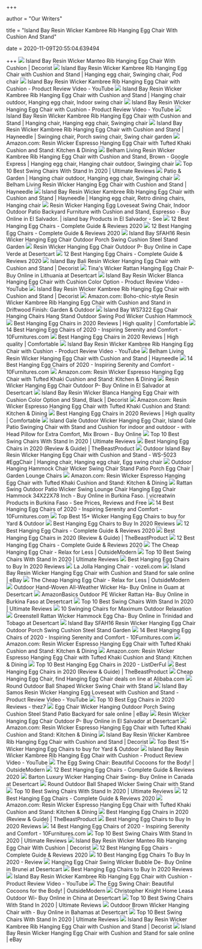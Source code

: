 +++
        
author = "Our Writers"
        
title = "Island Bay Resin Wicker Kambree Rib Hanging Egg Chair With Cushion And Stand"
        
date = 2020-11-09T20:55:04.639494
        
+++
[ ![](https://www.decorist.com/static/finds/product_images/full_size/168068-island-bay-resin-wicker-manteo-rib-hanging-egg-chair-with-cushion.a34afef56e133ff5edc8aaa8423b901c.png)](https://www.decorist.com/static/finds/product_images/full_size/168068-island-bay-resin-wicker-manteo-rib-hanging-egg-chair-with-cushion.a34afef56e133ff5edc8aaa8423b901c.png) Island Bay Resin Wicker Manteo Rib Hanging Egg Chair With Cushion | Decorist
[ ![](https://i.pinimg.com/originals/57/0a/62/570a625cadc323f29d4515005e5bc3fb.jpg)](https://i.pinimg.com/originals/57/0a/62/570a625cadc323f29d4515005e5bc3fb.jpg) Island Bay Resin Wicker Kambree Rib Hanging Egg Chair with Cushion and Stand  | Hanging egg chair, Swinging chair, Pod chair
[ ![](https://i.ytimg.com/vi/8j3FuZeS9c0/hqdefault.jpg)](https://i.ytimg.com/vi/8j3FuZeS9c0/hqdefault.jpg) Island Bay Resin Wicker Kambree Rib Hanging Egg Chair with Cushion -  Product Review Video - YouTube
[ ![](https://i.pinimg.com/originals/b4/74/d8/b474d89906a54ae485cc23e916c890db.jpg)](https://i.pinimg.com/originals/b4/74/d8/b474d89906a54ae485cc23e916c890db.jpg) Island Bay Resin Wicker Kambree Rib Hanging Egg Chair with Cushion and Stand  | Hanging chair outdoor, Hanging egg chair, Indoor swing chair
[ ![](https://i.ytimg.com/vi/ikyWntVbZ6w/maxresdefault.jpg)](https://i.ytimg.com/vi/ikyWntVbZ6w/maxresdefault.jpg) Island Bay Resin Wicker Hanging Egg Chair with Cushion - Product Review  Video - YouTube
[ ![](https://i.pinimg.com/originals/d1/21/67/d121674cedee08d4807a486333573215.jpg)](https://i.pinimg.com/originals/d1/21/67/d121674cedee08d4807a486333573215.jpg) Island Bay Resin Wicker Kambree Rib Hanging Egg Chair with Cushion and Stand  | Hanging chair, Hanging egg chair, Swinging chair
[ ![](https://i.pinimg.com/474x/ae/83/55/ae8355eee91c073035423084d9866e16.jpg)](https://i.pinimg.com/474x/ae/83/55/ae8355eee91c073035423084d9866e16.jpg) Island Bay Resin Wicker Kambree Rib Hanging Egg Chair with Cushion and Stand  | Hayneedle | Swinging chair, Porch swing chair, Swing chair garden
[ ![](https://images-na.ssl-images-amazon.com/images/I/A1r9pfSpS1L._AC_SL1500_.jpg)](https://images-na.ssl-images-amazon.com/images/I/A1r9pfSpS1L._AC_SL1500_.jpg) Amazon.com: Resin Wicker Espresso Hanging Egg Chair with Tufted Khaki  Cushion and Stand: Kitchen & Dining
[ ![](https://i.pinimg.com/474x/94/53/39/945339a10104d166c9045e5a5a9a579d.jpg)](https://i.pinimg.com/474x/94/53/39/945339a10104d166c9045e5a5a9a579d.jpg) Belham Living Resin Wicker Kambree Rib Hanging Egg Chair with Cushion and  Stand, Brown - Google Express | Hanging egg chair, Hanging chair outdoor,  Swinging chair
[ ![](https://www.readbestreviews.com/wp-content/uploads/2020/01/Belham-Living-White-Resin-Egg-Swing-Chair-With-Blue-Cushion.jpg)](https://www.readbestreviews.com/wp-content/uploads/2020/01/Belham-Living-White-Resin-Egg-Swing-Chair-With-Blue-Cushion.jpg) Top 10 Best Swing Chairs With Stand In 2020 | Ultimate Reviews
[ ![](https://i.pinimg.com/564x/12/a9/f1/12a9f1f70f53153401257f6452e4a048.jpg)](https://i.pinimg.com/564x/12/a9/f1/12a9f1f70f53153401257f6452e4a048.jpg) Patio & Garden | Hanging chair outdoor, Hanging egg chair, Swinging chair
[ ![](https://content.haycdn.com/mgen/master:HONG001.jpg)](https://content.haycdn.com/mgen/master:HONG001.jpg) Belham Living Resin Wicker Hanging Egg Chair with Cushion and Stand |  Hayneedle
[ ![](https://i.pinimg.com/736x/6b/9b/f6/6b9bf677f7c954509f62ac008a0f3ec9.jpg)](https://i.pinimg.com/736x/6b/9b/f6/6b9bf677f7c954509f62ac008a0f3ec9.jpg) Island Bay Resin Wicker Kambree Rib Hanging Egg Chair with Cushion and Stand  | Hayneedle | Hanging egg chair, Retro dining chairs, Hanging chair
[ ![](https://m.media-amazon.com/images/I/61-fbf0u8aL.jpg)](https://m.media-amazon.com/images/I/61-fbf0u8aL.jpg) Resin Wicker Hanging Egg Loveseat Swing Chair, Indoor Outdoor Patio  Backyard Furniture with Cushion and Stand, Espresso - Buy Online in El  Salvador. | island bay Products in El Salvador - See
[ ![](https://aguidepro.com/wp-content/uploads/2018/07/Luxury-Hanging-Chair-300x300.jpg)](https://aguidepro.com/wp-content/uploads/2018/07/Luxury-Hanging-Chair-300x300.jpg) 12 Best Hanging Egg Chairs - Complete Guide & Reviews 2020
[ ![](https://aguidepro.com/wp-content/uploads/2018/07/Boho-chic-style-Resin-Wicker-Kambree-Rib-Hanging-Egg-Chair-with-Cushion-and-Stand-in-Driftwood-Finish-1-300x300.jpg)](https://aguidepro.com/wp-content/uploads/2018/07/Boho-chic-style-Resin-Wicker-Kambree-Rib-Hanging-Egg-Chair-with-Cushion-and-Stand-in-Driftwood-Finish-1-300x300.jpg) 12 Best Hanging Egg Chairs - Complete Guide & Reviews 2020
[ ![](https://c.shld.net/rpx/i/s/pi/mp/10176021/prod_14704333738?src=https%3A%2F%2Fi.ebayimg.com%2Fimages%2Fg%2F0WQAAOSwGnxbcB1t%2Fs-l1600.jpg&d=22151d5887c1068794451e3eacea17e583ee4e3e&hei=333&wid=333&op_sharpen=1)](https://c.shld.net/rpx/i/s/pi/mp/10176021/prod_14704333738?src=https%3A%2F%2Fi.ebayimg.com%2Fimages%2Fg%2F0WQAAOSwGnxbcB1t%2Fs-l1600.jpg&d=22151d5887c1068794451e3eacea17e583ee4e3e&hei=333&wid=333&op_sharpen=1) Island Bay SFAH16 Resin Wicker Hanging Egg Chair Outdoor Porch Swing Cushion  Steel Stand Garden
[ ![](https://m.media-amazon.com/images/I/51n3dB3NLIL.jpg)](https://m.media-amazon.com/images/I/51n3dB3NLIL.jpg) Resin Wicker Hanging Egg Chair Outdoor P- Buy Online in Cape Verde at  Desertcart
[ ![](https://m.media-amazon.com/images/I/51HXekwJOTL.jpg)](https://m.media-amazon.com/images/I/51HXekwJOTL.jpg) 12 Best Hanging Egg Chairs - Complete Guide & Reviews 2020
[ ![](https://www.decorist.com/static/cache-thumbnail/45/4f/454f2d4fc01206f9f132d1eb1efce0ed.png)](https://www.decorist.com/static/cache-thumbnail/45/4f/454f2d4fc01206f9f132d1eb1efce0ed.png) Island Bay Bali Resin Wicker Hanging Egg Chair with Cushion and Stand |  Decorist
[ ![](https://m.media-amazon.com/images/I/51wcETud4aL.jpg)](https://m.media-amazon.com/images/I/51wcETud4aL.jpg) Tina's Wicker Rattan Hanging Egg Chair P- Buy Online in Lithuania at  Desertcart
[ ![](https://i.ytimg.com/vi/qU97Kbq1Py4/maxresdefault.jpg)](https://i.ytimg.com/vi/qU97Kbq1Py4/maxresdefault.jpg) Island Bay Resin Wicker Blanca Hanging Egg Chair with Cushion Color Option  - Product Review Video - YouTube
[ ![](https://www.decorist.com/static/finds/product_images/full_size/122304-chair.d012e191169ab926ed72263173d4fff3.png)](https://www.decorist.com/static/finds/product_images/full_size/122304-chair.d012e191169ab926ed72263173d4fff3.png) Island Bay Resin Wicker Kambree Rib Hanging Egg Chair with Cushion and Stand  | Decorist
[ ![](https://m.media-amazon.com/images/I/71gqqCh10QL._AC_SS350_.jpg)](https://m.media-amazon.com/images/I/71gqqCh10QL._AC_SS350_.jpg) Amazon.com: Boho-chic-style Resin Wicker Kambree Rib Hanging Egg Chair with  Cushion and Stand in Driftwood Finish: Garden & Outdoor
[ ![](https://c.shld.net/rpx/i/s/pi/mp/10220771/prod_4198700514?src=https%3A%2F%2Fi.ebayimg.com%2F00%2Fs%2FNjUwWDY1MA%3D%3D%2Fz%2F33QAAOSwy7hb2u8g%2F%24_57.JPG%3Fset_id%3D8800005007&d=5c06405bc0d799095db9b2d1ecf897193c310a72&?hei=64&wid=64&qlt=50)](https://c.shld.net/rpx/i/s/pi/mp/10220771/prod_4198700514?src=https%3A%2F%2Fi.ebayimg.com%2F00%2Fs%2FNjUwWDY1MA%3D%3D%2Fz%2F33QAAOSwy7hb2u8g%2F%24_57.JPG%3Fset_id%3D8800005007&d=5c06405bc0d799095db9b2d1ecf897193c310a72&?hei=64&wid=64&qlt=50) Island Bay WS7322 Egg Chair Hanging Chairs Hang Stand Outdoor Swing Pod  Wicker Cushion Hammock
[ ![](https://premiumtoplist.com/wp-content/uploads/2020/04/Sunnydaze-Cordelia-Hanging-e1586599666842.jpg)](https://premiumtoplist.com/wp-content/uploads/2020/04/Sunnydaze-Cordelia-Hanging-e1586599666842.jpg) Best Hanging Egg Chairs in 2020 Reviews | High quality | Comfortable
[ ![](https://10furnitures.com/wp-content/uploads/2019/07/Resin-Wicker-Hanging-Egg-Swing-Chair.jpg)](https://10furnitures.com/wp-content/uploads/2019/07/Resin-Wicker-Hanging-Egg-Swing-Chair.jpg) 14 Best Hanging Egg Chairs of 2020 - Inspiring Serenity and Comfort -  10Furnitures.com
[ ![](https://premiumtoplist.com/wp-content/uploads/2020/04/Boho-Chic-Natural-Light-Brown-e1586599704129.jpg)](https://premiumtoplist.com/wp-content/uploads/2020/04/Boho-Chic-Natural-Light-Brown-e1586599704129.jpg) Best Hanging Egg Chairs in 2020 Reviews | High quality | Comfortable
[ ![](https://i.ytimg.com/vi/8j3FuZeS9c0/mqdefault.jpg)](https://i.ytimg.com/vi/8j3FuZeS9c0/mqdefault.jpg) Island Bay Resin Wicker Kambree Rib Hanging Egg Chair with Cushion -  Product Review Video - YouTube
[ ![](https://content.haycdn.com/mgen/inuse:HONG001.jpg?is=654,654,0xffffff)](https://content.haycdn.com/mgen/inuse:HONG001.jpg?is=654,654,0xffffff) Belham Living Resin Wicker Hanging Egg Chair with Cushion and Stand |  Hayneedle
[ ![](https://10furnitures.com/wp-content/uploads/2019/07/Resin-Wicker-Hanging-Egg-Chair.jpg)](https://10furnitures.com/wp-content/uploads/2019/07/Resin-Wicker-Hanging-Egg-Chair.jpg) 14 Best Hanging Egg Chairs of 2020 - Inspiring Serenity and Comfort -  10Furnitures.com
[ ![](https://images-na.ssl-images-amazon.com/images/I/91bAYvkJx7L._AC_SY355_.jpg)](https://images-na.ssl-images-amazon.com/images/I/91bAYvkJx7L._AC_SY355_.jpg) Amazon.com: Resin Wicker Espresso Hanging Egg Chair with Tufted Khaki  Cushion and Stand: Kitchen & Dining
[ ![](https://m.media-amazon.com/images/I/612hB8+2+2L.jpg)](https://m.media-amazon.com/images/I/612hB8+2+2L.jpg) Resin Wicker Hanging Egg Chair Outdoor P- Buy Online in El Salvador at  Desertcart
[ ![](https://www.decorist.com/static/finds/product_images/full_size/124666-detail6-hong003.d0ace0e40ab36a02add3616e3fbbe7c3.png)](https://www.decorist.com/static/finds/product_images/full_size/124666-detail6-hong003.d0ace0e40ab36a02add3616e3fbbe7c3.png) Island Bay Resin Wicker Blanca Hanging Egg Chair with Cushion Color Option  and Stand, Black | Decorist
[ ![](https://images-na.ssl-images-amazon.com/images/I/91prdznPrSL._AC_SL1500_.jpg)](https://images-na.ssl-images-amazon.com/images/I/91prdznPrSL._AC_SL1500_.jpg) Amazon.com: Resin Wicker Espresso Hanging Egg Chair with Tufted Khaki  Cushion and Stand: Kitchen & Dining
[ ![](https://premiumtoplist.com/wp-content/uploads/2020/04/Hanging-Basket-Egg-Chair.jpg)](https://premiumtoplist.com/wp-content/uploads/2020/04/Hanging-Basket-Egg-Chair.jpg) Best Hanging Egg Chairs in 2020 Reviews | High quality | Comfortable
[ ![](https://images-na.ssl-images-amazon.com/images/I/51lReUG%2BIcL.jpg)](https://images-na.ssl-images-amazon.com/images/I/51lReUG%2BIcL.jpg) Island Gale Outdoor Wicker Hanging Egg Chair, Island Gale Patio Swinging  Chair with Stand and Cushion for indoor and outdoor - with Head Pillow for  Extra Comfort, Mix Brown - Buy Online
[ ![](https://www.readbestreviews.com/wp-content/uploads/2020/01/Island-Gale-Charcoal-Cushion-Swing-Chair.jpg)](https://www.readbestreviews.com/wp-content/uploads/2020/01/Island-Gale-Charcoal-Cushion-Swing-Chair.jpg) Top 10 Best Swing Chairs With Stand In 2020 | Ultimate Reviews
[ ![](https://thebeastproduct.com/wp-content/uploads/2020/02/Hanging-Egg-Chairs-1200x675.jpg)](https://thebeastproduct.com/wp-content/uploads/2020/02/Hanging-Egg-Chairs-1200x675.jpg) Best Hanging Egg Chairs in 2020 (Review & Guide) | TheBeastProduct
[ ![](https://i.pinimg.com/736x/15/b9/8f/15b98fd1599cbcd59299e2b7aa0d2613.jpg)](https://i.pinimg.com/736x/15/b9/8f/15b98fd1599cbcd59299e2b7aa0d2613.jpg) Outdoor Island Bay Resin Wicker Hanging Egg Chair with Cushion and Stand -  WS-5023 #EggChair | Hanging chair, Hanging egg chair, Egg swing chair
[ ![](http://greenloungechairsonline.com/wp-content/images/Outdoor-Hanging-Hammock-Chair-Wicker-Swing-Chair-Stand-Patio-Porch-Egg-Chair-01-da.jpg)](http://greenloungechairsonline.com/wp-content/images/Outdoor-Hanging-Hammock-Chair-Wicker-Swing-Chair-Stand-Patio-Porch-Egg-Chair-01-da.jpg) Outdoor Hanging Hammock Chair Wicker Swing Chair Stand Patio Porch Egg Chair  | Garden Lounge Chairs
[ ![](https://m.media-amazon.com/images/I/71HZXEUTfhL._AC_SS350_.jpg)](https://m.media-amazon.com/images/I/71HZXEUTfhL._AC_SS350_.jpg) Amazon.com: Resin Wicker Espresso Hanging Egg Chair with Tufted Khaki  Cushion and Stand: Kitchen & Dining
[ ![](https://images-na.ssl-images-amazon.com/images/I/51O2St1bkhL.jpg)](https://images-na.ssl-images-amazon.com/images/I/51O2St1bkhL.jpg) Rattan Swing Outdoor Patio Wicker Swing Lounge Chair Hanging Egg Chair  Hammock 34X22X78 Inch - Buy Online in Burkina Faso. | vicreatwin Products  in Burkina Faso - See Prices, Reviews and Free
[ ![](https://10furnitures.com/wp-content/uploads/2019/07/LexMod-EEI-2273-GRY-MOC-Hide-Outdoor-Patio-Swing-Chair-1024x1024.jpg)](https://10furnitures.com/wp-content/uploads/2019/07/LexMod-EEI-2273-GRY-MOC-Hide-Outdoor-Patio-Swing-Chair-1024x1024.jpg) 14 Best Hanging Egg Chairs of 2020 - Inspiring Serenity and Comfort -  10Furnitures.com
[ ![](https://silverfiredesire.com/wp-content/uploads/2019/06/hanging-egg-chair.jpg)](https://silverfiredesire.com/wp-content/uploads/2019/06/hanging-egg-chair.jpg) Top Best 15+ Wicker Hanging Egg Chairs to buy for Yard & Outdoor
[ ![](https://www.dotbestproducts.com/wp-content/uploads/2019/03/15.-SQINAA-Hanging-Egg-Hammock-Chair-Cushions-Without-Stand-300x300.jpg)](https://www.dotbestproducts.com/wp-content/uploads/2019/03/15.-SQINAA-Hanging-Egg-Hammock-Chair-Cushions-Without-Stand-300x300.jpg) Best Hanging Egg Chairs to Buy In 2020 Reviews
[ ![](https://m.media-amazon.com/images/I/61r61FqoqRL.jpg)](https://m.media-amazon.com/images/I/61r61FqoqRL.jpg) 12 Best Hanging Egg Chairs - Complete Guide & Reviews 2020
[ ![](https://thebeastproduct.com/wp-content/uploads/2020/02/LeisureMod-Wicker-Hanging-.jpg)](https://thebeastproduct.com/wp-content/uploads/2020/02/LeisureMod-Wicker-Hanging-.jpg) Best Hanging Egg Chairs in 2020 (Review & Guide) | TheBeastProduct
[ ![](https://aguidepro.com/wp-content/uploads/2018/07/ART-TO-REAL-Egg-Shaped-Hanging-Swing-Chair-with-C-Stand-Outdoor-Patio-Porch-Hanging-Swing-With-Cushions-Egg-shaped-Hammock-Swing-Chair-Single-Seat-Blue-300x300.jpg)](https://aguidepro.com/wp-content/uploads/2018/07/ART-TO-REAL-Egg-Shaped-Hanging-Swing-Chair-with-C-Stand-Outdoor-Patio-Porch-Hanging-Swing-With-Cushions-Egg-shaped-Hammock-Swing-Chair-Single-Seat-Blue-300x300.jpg) 12 Best Hanging Egg Chairs - Complete Guide & Reviews 2020
[ ![](https://www.outsidemodern.com/wp-content/uploads/2018/05/Island-Bay-Kambree-Egg-Chair-Wicker-Detail.jpg)](https://www.outsidemodern.com/wp-content/uploads/2018/05/Island-Bay-Kambree-Egg-Chair-Wicker-Detail.jpg) The Cheap Hanging Egg Chair - Relax for Less | OutsideModern
[ ![](https://www.readbestreviews.com/wp-content/uploads/2020/01/Sunnydaze-Decor-Outdoor-Or-Indoor-Resin-Wicker-Egg-Chair.jpg)](https://www.readbestreviews.com/wp-content/uploads/2020/01/Sunnydaze-Decor-Outdoor-Or-Indoor-Resin-Wicker-Egg-Chair.jpg) Top 10 Best Swing Chairs With Stand In 2020 | Ultimate Reviews
[ ![](https://www.dotbestproducts.com/wp-content/uploads/2019/06/13.-Yaheetech-Hammock-C-Stand-Solid-Steel-Construction-Hammock-Air-Porch-Swing-Chair-Stand-Hammock-Chair-Swing.jpg)](https://www.dotbestproducts.com/wp-content/uploads/2019/06/13.-Yaheetech-Hammock-C-Stand-Solid-Steel-Construction-Hammock-Air-Porch-Swing-Chair-Stand-Hammock-Chair-Swing.jpg) Best Hanging Egg Chairs to Buy In 2020 Reviews
[ ![](https://i.pinimg.com/originals/5f/73/cd/5f73cd14df458fd5c3fb03d16beb51a1.png)](https://i.pinimg.com/originals/5f/73/cd/5f73cd14df458fd5c3fb03d16beb51a1.png) La Jolla Hanging Chair - vozeli.com
[ ![](https://i.ebayimg.com/images/g/kq0AAOSwvCpfGToq/s-l1600.jpg)](https://i.ebayimg.com/images/g/kq0AAOSwvCpfGToq/s-l1600.jpg) Island Bay Resin Wicker Hanging Egg Chair with Cushion and Stand for sale  online | eBay
[ ![](https://www.outsidemodern.com/wp-content/plugins/aawp/public/assets/img/thumb-spacer.png)](https://www.outsidemodern.com/wp-content/plugins/aawp/public/assets/img/thumb-spacer.png) The Cheap Hanging Egg Chair - Relax for Less | OutsideModern
[ ![](https://m.media-amazon.com/images/I/61t9lSCF7wL.jpg)](https://m.media-amazon.com/images/I/61t9lSCF7wL.jpg) Outdoor Hand-Woven All-Weather Wicker Ha- Buy Online in Guam at Desertcart
[ ![](https://m.media-amazon.com/images/I/41991EhsG0L.jpg)](https://m.media-amazon.com/images/I/41991EhsG0L.jpg) AmazonBasics Outdoor PE Wicker Rattan Ha- Buy Online in Burkina Faso at  Desertcart
[ ![](https://www.readbestreviews.com/wp-content/uploads/2020/01/X-Cosrack-Hammock-Swing-Chair.jpg)](https://www.readbestreviews.com/wp-content/uploads/2020/01/X-Cosrack-Hammock-Swing-Chair.jpg) Top 10 Best Swing Chairs With Stand In 2020 | Ultimate Reviews
[ ![](https://design-milk.com/images/2018/05/Roundup-Outdoor-Swings-Hammocks.jpg)](https://design-milk.com/images/2018/05/Roundup-Outdoor-Swings-Hammocks.jpg) 10 Swinging Chairs for Maximum Outdoor Relaxation
[ ![](https://images-na.ssl-images-amazon.com/images/I/71fNTurDQPL.jpg)](https://images-na.ssl-images-amazon.com/images/I/71fNTurDQPL.jpg) Greenstell Rattan Wicker Hammock Egg Cha- Buy Online in Trinidad and Tobago  at Desertcart
[ ![](https://c.shld.net/rpx/i/s/pi/mp/10176021/prod_14704333938?src=https%3A%2F%2Fi.ebayimg.com%2Fimages%2Fg%2FVZ0AAOSwUBdbcB2L%2Fs-l1600.jpg&d=87e608d784e3b52bcfe216e74663a7179c24b0a2&hei=333&wid=333&op_sharpen=1)](https://c.shld.net/rpx/i/s/pi/mp/10176021/prod_14704333938?src=https%3A%2F%2Fi.ebayimg.com%2Fimages%2Fg%2FVZ0AAOSwUBdbcB2L%2Fs-l1600.jpg&d=87e608d784e3b52bcfe216e74663a7179c24b0a2&hei=333&wid=333&op_sharpen=1) Island Bay SFAH16 Resin Wicker Hanging Egg Chair Outdoor Porch Swing Cushion  Steel Stand Garden
[ ![](https://10furnitures.com/wp-content/uploads/2019/07/Wicker-Rattan-Hanging-Egg-Chair-Swing-1024x1024.jpg)](https://10furnitures.com/wp-content/uploads/2019/07/Wicker-Rattan-Hanging-Egg-Chair-Swing-1024x1024.jpg) 14 Best Hanging Egg Chairs of 2020 - Inspiring Serenity and Comfort -  10Furnitures.com
[ ![](https://m.media-amazon.com/images/I/81rc8XKL3AL._AC_SS350_.jpg)](https://m.media-amazon.com/images/I/81rc8XKL3AL._AC_SS350_.jpg) Amazon.com: Resin Wicker Espresso Hanging Egg Chair with Tufted Khaki  Cushion and Stand: Kitchen & Dining
[ ![](https://m.media-amazon.com/images/I/71+7-x03LhL._AC_SS350_.jpg)](https://m.media-amazon.com/images/I/71+7-x03LhL._AC_SS350_.jpg) Amazon.com: Resin Wicker Espresso Hanging Egg Chair with Tufted Khaki  Cushion and Stand: Kitchen & Dining
[ ![](https://listderful.com/wp-content/uploads/2019/03/Alfresconova-e1553658139789.jpg)](https://listderful.com/wp-content/uploads/2019/03/Alfresconova-e1553658139789.jpg) Top 10 Best Hanging Egg Chairs in 2020 - ListDerFul
[ ![](https://thebeastproduct.com/wp-content/uploads/2020/02/LeisureMod-Swing-Egg-Chairs.jpg)](https://thebeastproduct.com/wp-content/uploads/2020/02/LeisureMod-Swing-Egg-Chairs.jpg) Best Hanging Egg Chairs in 2020 (Review & Guide) | TheBeastProduct
[ ![](https://sc01.alicdn.com/kf/HTB1rstlXcfrK1RkSnb4q6xHRFXaZ.jpg)](https://sc01.alicdn.com/kf/HTB1rstlXcfrK1RkSnb4q6xHRFXaZ.jpg) Cheap Hanging Egg Chair, find Hanging Egg Chair deals on line at Alibaba.com
[ ![](https://www.hanging-chairs.net/wp-content/uploads/2019/04/Eliott-SwingBall-Shaped-Wicker-Chair-with-Stand-e1556534548631-750x410.jpg)](https://www.hanging-chairs.net/wp-content/uploads/2019/04/Eliott-SwingBall-Shaped-Wicker-Chair-with-Stand-e1556534548631-750x410.jpg) Round Outdoor Ball Shaped Wicker Swing Chair with Stand
[ ![](https://i.ytimg.com/vi/EuuJlPE8G5I/hqdefault.jpg)](https://i.ytimg.com/vi/EuuJlPE8G5I/hqdefault.jpg) Island Bay Samos Resin Wicker Hanging Egg Loveseat with Cushion and Stand -  Product Review Video - YouTube
[ ![](https://thez7.com/wp-content/uploads/2018/08/9-11-500x481.png)](https://thez7.com/wp-content/uploads/2018/08/9-11-500x481.png) Top 10 Best Egg Chairs in 2020 Reviews - thez7
[ ![](https://i.ebayimg.com/images/g/F4oAAOSwqxZbcB1y/s-l1600.jpg)](https://i.ebayimg.com/images/g/F4oAAOSwqxZbcB1y/s-l1600.jpg) Egg Chair Wicker Hanging Outdoor Porch Swing Cushion Steel Stand Patio  Backyard for sale online | eBay
[ ![](https://m.media-amazon.com/images/I/619t-rif1vL.jpg)](https://m.media-amazon.com/images/I/619t-rif1vL.jpg) Resin Wicker Hanging Egg Chair Outdoor P- Buy Online in El Salvador at  Desertcart
[ ![](https://images-na.ssl-images-amazon.com/images/I/81XlysZXwiL._AC_UL320_SR214,320_.jpg)](https://images-na.ssl-images-amazon.com/images/I/81XlysZXwiL._AC_UL320_SR214,320_.jpg) Amazon.com: Resin Wicker Espresso Hanging Egg Chair with Tufted Khaki  Cushion and Stand: Kitchen & Dining
[ ![](https://www.decorist.com/static/finds/product_images/full_size/45226-intricate-wood-cut-4-panel-room-divider.ba5002f58d74add332ab0039dbf39470.png)](https://www.decorist.com/static/finds/product_images/full_size/45226-intricate-wood-cut-4-panel-room-divider.ba5002f58d74add332ab0039dbf39470.png) Island Bay Resin Wicker Kambree Rib Hanging Egg Chair with Cushion and Stand  | Decorist
[ ![](https://images-na.ssl-images-amazon.com/images/I/71JwOm7gxSL._SL300_.jpg)](https://images-na.ssl-images-amazon.com/images/I/71JwOm7gxSL._SL300_.jpg) Top Best 15+ Wicker Hanging Egg Chairs to buy for Yard & Outdoor
[ ![](https://i.ytimg.com/vi/2Yqs6bPCvI8/hqdefault.jpg?sqp=-oaymwEiCKgBEF5IWvKriqkDFQgBFQAAAAAYASUAAMhCPQCAokN4AQ==&rs=AOn4CLC3fhAOMFiX73YKIP645_Hp7zNlzA)](https://i.ytimg.com/vi/2Yqs6bPCvI8/hqdefault.jpg?sqp=-oaymwEiCKgBEF5IWvKriqkDFQgBFQAAAAAYASUAAMhCPQCAokN4AQ==&rs=AOn4CLC3fhAOMFiX73YKIP645_Hp7zNlzA) Island Bay Resin Wicker Kambree Rib Hanging Egg Chair with Cushion -  Product Review Video - YouTube
[ ![](https://m.media-amazon.com/images/I/41tUQjIT6IL._SL160_.jpg)](https://m.media-amazon.com/images/I/41tUQjIT6IL._SL160_.jpg) The Egg Swing Chair: Beautiful Cocoons for the Body! | OutsideModern
[ ![](https://m.media-amazon.com/images/I/411NnUw9ksL.jpg)](https://m.media-amazon.com/images/I/411NnUw9ksL.jpg) 12 Best Hanging Egg Chairs - Complete Guide & Reviews 2020
[ ![](https://m.media-amazon.com/images/I/610uDbmM4uL.jpg)](https://m.media-amazon.com/images/I/610uDbmM4uL.jpg) Barton Luxury Wicker Hanging Chair Swing- Buy Online in Canada at Desertcart
[ ![](https://www.hanging-chairs.net/wp-content/uploads/2016/12/Zolo-Outdoor-Swing-Chair-with-Stand-and-Cushion-e1481497955782.jpg)](https://www.hanging-chairs.net/wp-content/uploads/2016/12/Zolo-Outdoor-Swing-Chair-with-Stand-and-Cushion-e1481497955782.jpg) Round Outdoor Ball Shaped Wicker Swing Chair with Stand
[ ![](https://www.readbestreviews.com/wp-content/uploads/2020/01/Swing-Chair-With-Stand.jpg)](https://www.readbestreviews.com/wp-content/uploads/2020/01/Swing-Chair-With-Stand.jpg) Top 10 Best Swing Chairs With Stand In 2020 | Ultimate Reviews
[ ![](https://aguidepro.com/wp-content/uploads/2018/07/A-Best-Hanging-Egg-Chair-300x300.jpg)](https://aguidepro.com/wp-content/uploads/2018/07/A-Best-Hanging-Egg-Chair-300x300.jpg) 12 Best Hanging Egg Chairs - Complete Guide & Reviews 2020
[ ![](https://m.media-amazon.com/images/I/81w05-SWGIL._AC_SS350_.jpg)](https://m.media-amazon.com/images/I/81w05-SWGIL._AC_SS350_.jpg) Amazon.com: Resin Wicker Espresso Hanging Egg Chair with Tufted Khaki  Cushion and Stand: Kitchen & Dining
[ ![](https://m.media-amazon.com/images/I/41B9RtXlSEL.jpg)](https://m.media-amazon.com/images/I/41B9RtXlSEL.jpg) Best Hanging Egg Chairs in 2020 (Review & Guide) | TheBeastProduct
[ ![](https://www.dotbestproducts.com/wp-content/uploads/2019/03/14.-QTQZ-A-General-Swing-seat-Cushion-Thick-nest-Hanging-Chair-Back-Without-Chair-H--300x300.jpg)](https://www.dotbestproducts.com/wp-content/uploads/2019/03/14.-QTQZ-A-General-Swing-seat-Cushion-Thick-nest-Hanging-Chair-Back-Without-Chair-H--300x300.jpg) Best Hanging Egg Chairs to Buy In 2020 Reviews
[ ![](https://10furnitures.com/wp-content/uploads/2019/07/LexMod-EEI-2273-GRY-MOC-Hide-Outdoor-Patio-Swing-Chair..jpg)](https://10furnitures.com/wp-content/uploads/2019/07/LexMod-EEI-2273-GRY-MOC-Hide-Outdoor-Patio-Swing-Chair..jpg) 14 Best Hanging Egg Chairs of 2020 - Inspiring Serenity and Comfort -  10Furnitures.com
[ ![](https://www.readbestreviews.com/wp-content/uploads/2020/01/Greenstell-Hanging-Egg-Chair-With-Red-Cushion.jpg)](https://www.readbestreviews.com/wp-content/uploads/2020/01/Greenstell-Hanging-Egg-Chair-With-Red-Cushion.jpg) Top 10 Best Swing Chairs With Stand In 2020 | Ultimate Reviews
[ ![](https://www.decorist.com/static/finds/product_images/full_size/59718-tufted-wingback-panel-headboard.f94e5a7ce51c22fc373455d93ad71d57.png)](https://www.decorist.com/static/finds/product_images/full_size/59718-tufted-wingback-panel-headboard.f94e5a7ce51c22fc373455d93ad71d57.png) Island Bay Resin Wicker Manteo Rib Hanging Egg Chair With Cushion | Decorist
[ ![](https://aguidepro.com/wp-content/uploads/2018/07/Wicker-Rattan-Swing-Bed-Chair-Weaved-Egg-Shape-Hanging-Hammock-In-or-Out-Door-Patio-Porch-White-Turquoise-Khaki-300x300.jpg)](https://aguidepro.com/wp-content/uploads/2018/07/Wicker-Rattan-Swing-Bed-Chair-Weaved-Egg-Shape-Hanging-Hammock-In-or-Out-Door-Patio-Porch-White-Turquoise-Khaki-300x300.jpg) 12 Best Hanging Egg Chairs - Complete Guide & Reviews 2020
[ ![](https://iperfectlist.com/wp-content/uploads/2019/05/6.-Sunnydaze-Cordelia-Hanging-Egg-Chair-Swing-with-Steel-Stand-Set.jpg)](https://iperfectlist.com/wp-content/uploads/2019/05/6.-Sunnydaze-Cordelia-Hanging-Egg-Chair-Swing-with-Steel-Stand-Set.jpg) 10 Best Hanging Egg Chairs To Buy In 2020 - Review
[ ![](https://images-na.ssl-images-amazon.com/images/I/81L7xZ-DAJL._AC_UL160_SR160,160_.jpg)](https://images-na.ssl-images-amazon.com/images/I/81L7xZ-DAJL._AC_UL160_SR160,160_.jpg) Hanging Egg Chair Swing Wicker Bubble De- Buy Online in Brunei at Desertcart
[ ![](https://www.dotbestproducts.com/wp-content/uploads/2019/03/11.-White-Resin-Wicker-Hanging-Egg-Chair-w-Stand-Outdoor-Patio-Includes-Blue-Cushion-300x300.jpg)](https://www.dotbestproducts.com/wp-content/uploads/2019/03/11.-White-Resin-Wicker-Hanging-Egg-Chair-w-Stand-Outdoor-Patio-Includes-Blue-Cushion-300x300.jpg) Best Hanging Egg Chairs to Buy In 2020 Reviews
[ ![](https://i.ytimg.com/vi/h47oK56Tf3M/hqdefault.jpg?sqp=-oaymwEiCKgBEF5IWvKriqkDFQgBFQAAAAAYASUAAMhCPQCAokN4AQ==&rs=AOn4CLDXcusgpqMej_SAwLoVx_Im9mxEgw)](https://i.ytimg.com/vi/h47oK56Tf3M/hqdefault.jpg?sqp=-oaymwEiCKgBEF5IWvKriqkDFQgBFQAAAAAYASUAAMhCPQCAokN4AQ==&rs=AOn4CLDXcusgpqMej_SAwLoVx_Im9mxEgw) Island Bay Resin Wicker Kambree Rib Hanging Egg Chair with Cushion -  Product Review Video - YouTube
[ ![](https://www.outsidemodern.com/wp-content/uploads/2018/04/Baner-Garden-X35-Oval-Egg-Hanging-Patio-Lounge-Chair-300x200.jpg)](https://www.outsidemodern.com/wp-content/uploads/2018/04/Baner-Garden-X35-Oval-Egg-Hanging-Patio-Lounge-Chair-300x200.jpg) The Egg Swing Chair: Beautiful Cocoons for the Body! | OutsideModern
[ ![](https://m.media-amazon.com/images/I/41VE56bgdmL.jpg)](https://m.media-amazon.com/images/I/41VE56bgdmL.jpg) Christopher Knight Home Leasa Outdoor Wi- Buy Online in China at Desertcart
[ ![](https://www.readbestreviews.com/wp-content/uploads/2020/01/Modway-Wicker-Rattan-Egg-Swing-Chair-With-Stand.jpg)](https://www.readbestreviews.com/wp-content/uploads/2020/01/Modway-Wicker-Rattan-Egg-Swing-Chair-With-Stand.jpg) Top 10 Best Swing Chairs With Stand In 2020 | Ultimate Reviews
[ ![](https://m.media-amazon.com/images/I/614sGkG+3yL.jpg)](https://m.media-amazon.com/images/I/614sGkG+3yL.jpg) Outdoor Brown Wicker Hanging Chair with - Buy Online in Bahamas at  Desertcart
[ ![](https://m.media-amazon.com/images/I/41+lwcDa5NL._SL160_.jpg)](https://m.media-amazon.com/images/I/41+lwcDa5NL._SL160_.jpg) Top 10 Best Swing Chairs With Stand In 2020 | Ultimate Reviews
[ ![](https://www.decorist.com/static/finds/product_images/full_size/46976-jaipur-konstrukt-linie-transitional-stripe-pattern-wool-and-silk-handloom-rug.9c2e48e90e6742e1ff484806b05dffae.png)](https://www.decorist.com/static/finds/product_images/full_size/46976-jaipur-konstrukt-linie-transitional-stripe-pattern-wool-and-silk-handloom-rug.9c2e48e90e6742e1ff484806b05dffae.png) Island Bay Resin Wicker Kambree Rib Hanging Egg Chair with Cushion and Stand  | Decorist
[ ![](https://i.ebayimg.com/images/g/UfAAAOSwzf1fGTox/s-l640.jpg)](https://i.ebayimg.com/images/g/UfAAAOSwzf1fGTox/s-l640.jpg) Island Bay Resin Wicker Hanging Egg Chair with Cushion and Stand for sale  online | eBay
